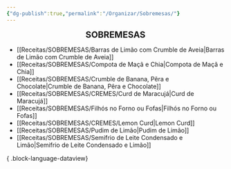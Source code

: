 ```yaml
---
{"dg-publish":true,"permalink":"/Organizar/Sobremesas/"}
---
```


<div style="text-align: center;"> <span style="font-size: 20px;"><b>SOBREMESAS</b></span> </div>

- [[Receitas/SOBREMESAS/Barras de Limão com Crumble de Aveia\|Barras de Limão com Crumble de Aveia]]
- [[Receitas/SOBREMESAS/Compota de Maçã e Chia\|Compota de Maçã e Chia]]
- [[Receitas/SOBREMESAS/Crumble de Banana, Pêra e Chocolate\|Crumble de Banana, Pêra e Chocolate]]
- [[Receitas/SOBREMESAS/CREMES/Curd de Maracujá\|Curd de Maracujá]]
- [[Receitas/SOBREMESAS/Filhós no Forno ou Fofas\|Filhós no Forno ou Fofas]]
- [[Receitas/SOBREMESAS/CREMES/Lemon Curd\|Lemon Curd]]
- [[Receitas/SOBREMESAS/Pudim de Limão\|Pudim de Limão]]
- [[Receitas/SOBREMESAS/Semifrio de Leite Condensado e Limão\|Semifrio de Leite Condensado e Limão]]

{ .block-language-dataview}
